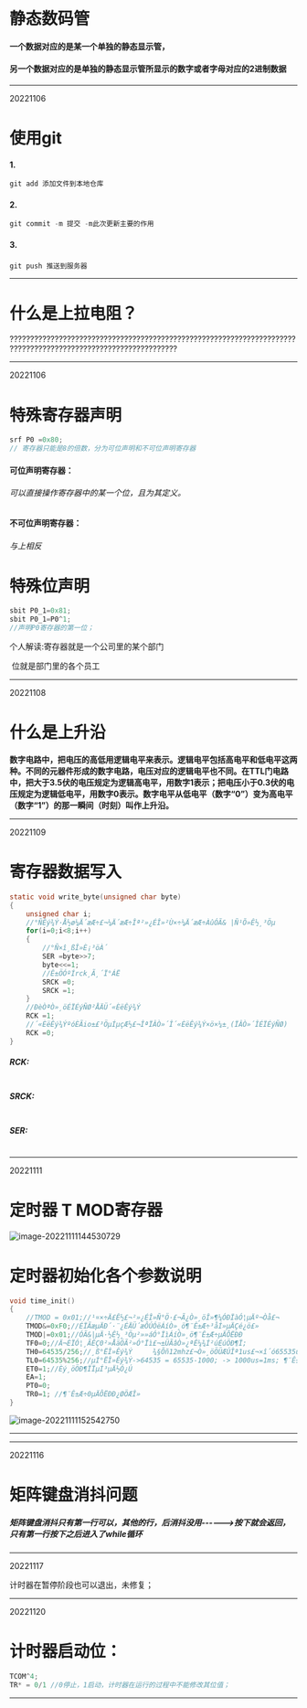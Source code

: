 # 静态数码管

#### 一个数据对应的是某一个单独的静态显示管，

#### 另一个数据对应的是单独的静态显示管所显示的数字或者字母对应的2进制数据



___

20221106

# 使用git

#### 1. 

~~~c
git add 添加文件到本地仓库
~~~

#### 2.

~~~c
git commit -m 提交 -m此次更新主要的作用
~~~

#### 3.

~~~
git push 推送到服务器
~~~

___

# 什么是上拉电阻？



???????????????????????????????????????????????????????????????????????????????????????????????????????????????

___

20221106

# 特殊寄存器声明



~~~c
srf P0 =0x80;
// 寄存器只能是8的倍数，分为可位声明和不可位声明寄存器
~~~

#### 可位声明寄存器：

###### 可以直接操作寄存器中的某一个位，且为其定义。

#### 不可位声明寄存器：

###### 与上相反

# 特殊位声明

~~~c
sbit P0_1=0x81; 
sbit P0_1=P0^1;
//声明P0寄存器的第一位；
~~~

个人解读:寄存器就是一个公司里的某个部门

​				 位就是部门里的各个员工

___

20221108

# 什么是上升沿

**数字电路中，把电压的高低用逻辑电平来表示。逻辑电平包括高电平和低电平这两种。不同的元器件形成的数字电路，电压对应的逻辑电平也不同。在TTL门电路中，把大于3.5伏的电压规定为逻辑高电平，用数字1表示；把电压小于0.3伏的电压规定为逻辑低电平，用数字0表示。数字电平从低电平（数字“0”）变为高电平（数字“1”）的那一瞬间（时刻）叫作上升沿。**

___

20221109

# 寄存器数据写入

~~~c
static void write_byte(unsigned char byte)
{
	unsigned char i;
	//°ÑÊý¾Ý·Å½ø¼Ä´æÆ÷£¬¼Ä´æÆ÷Îª²»¿ÉÎ»²Ù×÷¼Ä´æÆ÷ÀûÓÃ& |Ñ¹Õ»Ê½¸³Öµ
	for(i=0;i<8;i++)
	{
		//°Ñ×î¸ßÎ»È¡³öÀ´
		SER =byte>>7;
		byte<<=1;
		//Ê±ÖÓºÍrck¸Ã¸´Ï°ÁË
		SRCK =0;
		SRCK =1;
	}
	//ÐèÒªÒ»¸öÉÏÉýÑØ²ÅÄÜ´«ÈëÊý¾Ý
	RCK =1;
	//´«ÈëÊý¾ÝºóÈÃio±£³ÖµÍµçÆ½£¬ÎªÏÂÒ»´Î´«ÈëÊý¾Ý×ö×¼±¸(ÏÂÒ»´ÎÉÏÉýÑØ)
	RCK =0;
}
~~~

##### RCK:

~~~C
~~~



##### SRCK:

~~~C
~~~



##### SER:

~~~C

~~~

___



20221111

# 定时器 T MOD寄存器

![image-20221111144530729](C:\Users\tangsang\Desktop\c51项目\img\image-20221111144530729.png)

# 定时器初始化各个参数说明

~~~c
void time_init()
{
	//TMOD = 0x01;//¹¤×÷Ä£Ê½£¬²»¿ÉÎ»Ñ°Ö·£¬Ã¿Ò»¸öÎ»¶¼ÓÐÏàÓ¦µÄº¬Òå£¬
	TMOD&=0xF0;//ÉÏÃæµÄÐ´·¨¿ÉÄÜ´æÔÚÓëÁíÒ»¸ö¶¨Ê±Æ÷³åÍ»µÄÇé¿ö£»
	TMOD|=0x01;//ÓÃ&|µÄ·½Ê½¸³Öµ²»»áÓ°ÏìÁíÒ»¸ö¶¨Ê±Æ÷µÄÔËÐÐ
	TF0=0;//Ä¬ÈÏÓ¦¸ÃÊÇ0²»ÅäÖÃ²»Ó°Ïì£¬±ÜÃâÒ»¿ªÊ¼¾Í²úÉúÖÐ¶Ï;
	TH0=64535/256;//¸ß°ËÎ»Êý¾Ý     ¾§Õñ12mhz£¬Ò»¸öÖÜÆÚÎª1us£¬×î´ó65535us£¬
	TL0=64535%256;//µÍ°ËÎ»Êý¾Ý->64535 = 65535-1000; -> 1000us=1ms; ¶¨Ê±Æ÷µ¥Î»Îª1ms
	ET0=1;//Èý¸öÖÐ¶ÏÏµÍ³µÄ½Ó¿Ú
	EA=1;
	PT0=0;
	TR0=1; //¶¨Ê±Æ÷0µÄÔËÐÐ¿ØÖÆÎ»
}
~~~

![image-20221111152542750](C:\Users\tangsang\Desktop\c51项目\img\image-20221111152542750.png)

___

___

20221116

# 矩阵键盘消抖问题

##### 矩阵键盘消抖只有第一行可以，其他的行，后消抖没用------>按下就会返回，只有第一行按下之后进入了while循环

---

20221117

计时器在暂停阶段也可以退出，未修复；

___

20221120

# 计时器启动位：

~~~c
TCOM^4;
TR* = 0/1 //0停止，1启动，计时器在运行的过程中不能修改其位值；
~~~

___

